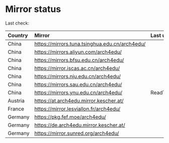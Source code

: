 <script src="./time.js"></script>
# Mirror status
Last check: <script type="text/javascript">localize(1679941532.450464);</script>

|Country|Mirror|Last update|
|:------|:-----|:----------|
|China|https://mirrors.tuna.tsinghua.edu.cn/arch4edu/|<script type="text/javascript">localize(1679899411);</script>|
|China|https://mirrors.aliyun.com/arch4edu/|<script type="text/javascript">localize(1679811761);</script>|
|China|https://mirrors.bfsu.edu.cn/arch4edu/|<script type="text/javascript">localize(1679899411);</script>|
|China|https://mirror.iscas.ac.cn/arch4edu/|<script type="text/javascript">localize(1679899411);</script>|
|China|https://mirrors.nju.edu.cn/arch4edu/|<script type="text/javascript">localize(1679899411);</script>|
|China|https://mirrors.sau.edu.cn/arch4edu/|<script type="text/javascript">localize(1673850842);</script>|
|China|https://mirrors.ynu.edu.cn/arch4edu/|ReadTimeout|
|Austria|https://at.arch4edu.mirror.kescher.at/|<script type="text/javascript">localize(1679899411);</script>|
|France|https://mirror.lesviallon.fr/arch4edu/|<script type="text/javascript">localize(1679899411);</script>|
|Germany|https://pkg.fef.moe/arch4edu/|<script type="text/javascript">localize(1679899411);</script>|
|Germany|https://de.arch4edu.mirror.kescher.at/|<script type="text/javascript">localize(1679899411);</script>|
|Germany|https://mirror.sunred.org/arch4edu/|<script type="text/javascript">localize(1679899411);</script>|

<script src="./tablefilter/tablefilter.js"></script>
<script src="./table.js"></script>
